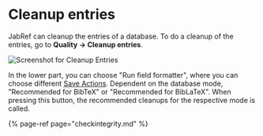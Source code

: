 # Cleanup entries

JabRef can cleanup the entries of a database. To do a cleanup of the entries, go to **Quality → Cleanup entries**.

![Screenshot for Cleanup Entries](../.gitbook/assets/cleanupentries.png)

In the lower part, you can choose "Run field formatter", where you can choose different [Save Actions](../advanced/saveactions.md). Dependent on the database mode, "Recommended for BibTeX" or "Recommended for BibLaTeX". When pressing this button, the recommended cleanups for the respective mode is called.

{% page-ref page="checkintegrity.md" %}

